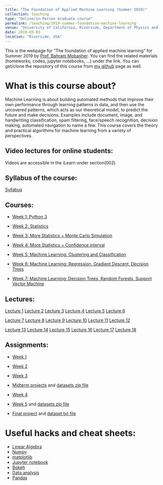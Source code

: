 ```yaml
---
title: "The Foundation of Applied Machine Learning (Summer 2019)"
collection: teaching
type: "Online/in-Person Graduate course"
permalink: /teaching/2019-summer-foundation-machine-learning
venue: "University of California, Riverside, Department of Physics and Astronomy"
date: 2019-03-03
location: "Riverside, USA"
---
```


This is the webpage for "The foundation of applied machine learning" for Summer 2019 by [Prof. Bahram Mobasher](http://faculty.ucr.edu/~mobasher/). You can find the related materials (homeworks, codes, jupyter notebooks, ...) under the link. You can get/clone the repository of this course from [my github](https://github.com/abtinshahidi/Foundation_applied_machine_learning) page as well.  


# What is this course about?


Machine Learning is about building automated methods that improve their own performance through learning patterns in data, and then use the uncovered patterns, which acts as our theoretical model, to predict the future and make decisions. Examples include document, image, and handwriting classification, spam filtering, face/speech recognition, decision making, automated navigation to name a few. This course covers the theory and practical algorithms for machine learning from a variety of perspectives.

## Video lectures for online students:
Videos are accessible in the iLearn under section(002)


## Syllabus of the course:
[Syllabus](https://abtinshahidi.github.io/files/Syllabus.pdf)



## Courses:
* [Week 1: Python 3](https://abtinshahidi.github.io/teaching/2019-spring-foundation-machine-learning/week1)  

* [Week 2: Statistics](https://abtinshahidi.github.io/teaching/2019-spring-foundation-machine-learning/week2)  

* [Week 3: More Statistics + Monte Carlo Simulation](https://abtinshahidi.github.io/teaching/2019-spring-foundation-machine-learning/week3)


* [Week 4: More Statistics + Confidence interval](https://abtinshahidi.github.io/teaching/2019-spring-foundation-machine-learning/week4)


* [Week 5: Machine Learning: Clustering and Classification](https://abtinshahidi.github.io/teaching/2019-spring-foundation-machine-learning/week5)


* [Week 6: Machine Learning: Regression, Gradient Descent, Decision Trees](https://abtinshahidi.github.io/teaching/2019-spring-foundation-machine-learning/week6)


* [Week 7: Machine Learning: Decision Trees, Random Forests, Support Vector Machine](https://abtinshahidi.github.io/teaching/2019-spring-foundation-machine-learning/week7)



## Lectures:
[Lecture 1](https://abtinshahidi.github.io/files/lecture1.pdf)
[Lecture 2](https://abtinshahidi.github.io/files/lecture2.pdf)
[Lecture 3](https://abtinshahidi.github.io/files/lecture3.pdf)
[Lecture 4](https://abtinshahidi.github.io/files/lecture4.pdf)
[Lecture 5](https://abtinshahidi.github.io/files/lecture5.pdf)
[Lecture 6](https://abtinshahidi.github.io/files/lecture6.pdf)


[Lecture 7](https://abtinshahidi.github.io/files/lecture7.pdf)
[Lecture 8](https://abtinshahidi.github.io/files/lecture8.pptx)
[Lecture 9](https://abtinshahidi.github.io/files/lecture9.pdf)
[Lecture 10](https://abtinshahidi.github.io/files/lecture10.pdf)
[Lecture 11](https://abtinshahidi.github.io/files/lecture11.pdf)
[Lecture 12](https://abtinshahidi.github.io/files/lecture12.pdf)


[Lecture 13](https://abtinshahidi.github.io/files/lecture13.pdf)
[Lecture 14](https://abtinshahidi.github.io/files/lecture14.pdf)
[Lecture 15](https://abtinshahidi.github.io/files/lecture15.pdf)
[Lecture 16](https://abtinshahidi.github.io/files/lecture16.pdf)
[Lecture 17](https://abtinshahidi.github.io/files/lecture17.pdf)
[Lecture 18](https://abtinshahidi.github.io/files/lecture18.pdf)

## Assignments:
* [Week 1](https://abtinshahidi.github.io/files/week1.pdf)


* [Week 2](https://abtinshahidi.github.io/files/week2.pdf)


* [Week 3](https://abtinshahidi.github.io/files/week3.pdf)


* [Midterm projects](https://abtinshahidi.github.io/files/projects.pdf) and [datasets zip file](https://abtinshahidi.github.io/files/Full_datasets.zip)


* [Week 4](https://abtinshahidi.github.io/files/week4.pdf)

* [Week 5](https://abtinshahidi.github.io/files/week5.pdf) and [datasets zip file](https://abtinshahidi.github.io/files/adult.zip)
<!-- ## Projects: -->

* [Final project](https://abtinshahidi.github.io/files/final.pdf) and [dataset txt file](https://abtinshahidi.github.io/files/train_set.txt)


# Useful hacks and cheat sheets:
* [Linear Algebra](https://abtinshahidi.github.io/files/linearAlgebra-cheatsheet.pdf)
* [Numpy](https://abtinshahidi.github.io/files/numpy-cheatsheet.pdf)
* [matplotlib](https://abtinshahidi.github.io/files/matplotlib-cheatsheet.pdf)
* [Jupyter notebook](https://abtinshahidi.github.io/files/notebook-cheatsheet.pdf)
* [Bokeh](https://abtinshahidi.github.io/files/bokeh-cheatsheet.pdf)
* [Data analysis](https://abtinshahidi.github.io/files/data-cheatsheet.pdf)
* [Pandas](https://abtinshahidi.github.io/files/pandas-cheatsheet.pdf)
<!-- # Related materials: -->
